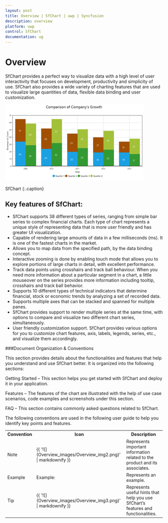 ```yaml
---
layout: post
title: Overview | SfChart | uwp | Syncfusion
description: overview
platform: uwp
control: SfChart
documentation: ug
---
```


# Overview

SfChart provides a perfect way to visualize data with a high level of user interactivity that focuses on development, productivity and simplicity of use. SfChart also provides a wide variety of charting features that are used to visualize large quantities of data, flexible data binding and user customization.



![](Overview_images/Overview_img1.png)



SfChart
{:.caption}



## Key features of SfChart:

* SfChart supports 38 different types of series, ranging from simple bar series to complex financial charts. Each type of chart represents a unique style of representing data that is more user friendly and has greater UI visualization.
* Capable of rendering large amounts of data in a few milliseconds (ms). It is one of the fastest charts in the market.
* Allows you to map data from the specified path, by the data binding concept.
* Interactive zooming is done by enabling touch mode that allows you to explore portions of large charts in detail, with excellent performance.
* Track data points using crosshairs and track ball behaviour. When you need more information about a particular segment in a chart, a little mouseover on the series provides more information including tooltip, crosshairs and track ball behavior.
* Supports 10 different types of technical indicators that determine financial, stock or economic trends by analyzing a set of recorded data. 
* Supports multiple axes that can be stacked and spanned for multiple panes.
* SfChart provides support to render multiple series at the same time, with options to compare and visualize two different chart series, simultaneously.
* User friendly customization support. SfChart provides various options for you to customize chart features, axis, labels, legends, series, etc., and visualize them accordingly. 

###Document Organization & Conventions

This section provides details about the functionalities and features that help you understand and use SfChart better. It is organized into the following sections:

Getting Started – This section helps you get started with SfChart and deploy it in your application.

Features – The features of the chart are illustrated with the help of use case scenarios, code examples and screenshots under this section.

FAQ – This section contains commonly asked questions related to SfChart.

The following conventions are used in the following user guide to help you identify key points and features.



<table>
<tr>
<th>
Convention</th><th>
Icon</th><th>
Description</th></tr>
<tr>
<td>
Note</td><td>
{{ '![](Overview_images/Overview_img2.png)' | markdownify }}
</td><td>
Represents important information related to the product and its associates.</td></tr>
<tr>
<td>
Example</td><td>
Example:</td><td>
Represents an example.</td></tr>
<tr>
<td>
Tip</td><td>
{{ '![](Overview_images/Overview_img3.png)' | markdownify }}

</td><td>
Represents useful hints that help you use SfChart’s features and functionalities.</td></tr>
</table>


